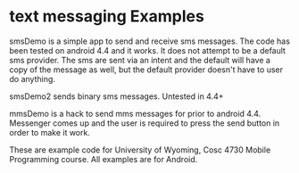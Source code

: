 text messaging Examples
===========
smsDemo is a simple app to send and receive sms messages.  The code has been tested on android 4.4 and it works.
  It does not attempt to be a default sms provider.  The sms are sent via an intent and the default will
   have a copy of the message as well, but the default provider doesn't have to user do anything.

smsDemo2 sends binary sms messages.  Untested in 4.4+

mmsDemo is a hack to send mms messages for prior to android 4.4.  Messenger comes up and the user
  is required to press the send button in order to make it work.


These are example code for University of Wyoming, Cosc 4730 Mobile Programming course.
All examples are for Android.
